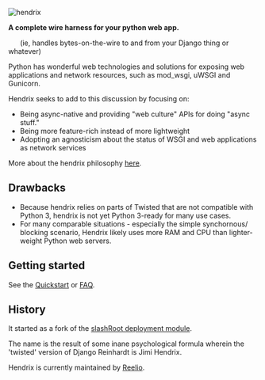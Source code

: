 ![hendrix](_static/hendrix-logo.png)

**A complete wire harness for your python web app.**

&nbsp;&nbsp;&nbsp;&nbsp;&nbsp;&nbsp;(ie, handles bytes-on-the-wire to and from your Django thing or whatever)

Python has wonderful web technologies and solutions for exposing web applications and network resources, such as mod_wsgi, uWSGI and Gunicorn.

Hendrix seeks to add to this discussion by focusing on:

* Being async-native and providing "web culture" APIs for doing "async stuff."
* Being more feature-rich instead of more lightweight
* Adopting an agnosticism about the status of WSGI and web applications as network services

More about the hendrix philosophy [here](philosophy.md).

## Drawbacks

* Because hendrix relies on parts of Twisted that are not compatible with Python 3, hendrix is not yet Python 3-ready for many use cases.
* For many comparable situations - especially the simple synchornous/ blocking scenario, Hendrix likely uses more RAM and CPU than lighter-weight Python web servers.

## Getting started

See the [Quickstart](quickstart.md) or [FAQ](faq.md).

## History
It started as a fork of the
[slashRoot deployment module](https://github.com/SlashRoot/WHAT/tree/44f50ee08c5d7acb74ed8a4ce928e85eb2dc714f/deployment).

The name is the result of some inane psychological formula wherein the
'twisted' version of Django Reinhardt is Jimi Hendrix.

Hendrix is currently maintained by [Reelio](reelio.com).
